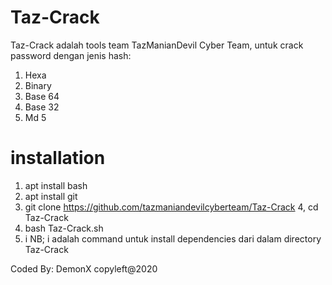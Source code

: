 # Taz-Crack

Taz-Crack adalah tools team TazManianDevil Cyber Team, untuk crack password dengan jenis hash:

1. Hexa
2. Binary
3. Base 64
4. Base 32
5. Md 5

# installation

1. apt install bash
2. apt install git
3. git clone https://github.com/tazmaniandevilcyberteam/Taz-Crack
4, cd Taz-Crack
5. bash Taz-Crack.sh
6. i
NB; i adalah command untuk install dependencies dari dalam directory Taz-Crack

Coded By: DemonX
copyleft@2020
